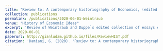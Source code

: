 ```yaml
---
title: "Review to: A contemporary historiography of Economics, (edited by T.Düppe and E.Roy Weintraub)"
collection: publications
permalink: /publications/2020-06-01-Weintraub
venue: "History of Economic Ideas"
excerpt: 'Review of Weintraub and Duppe`s edited collection of essays on the Historiography of Contemporary Economics.'
date: 2020-06-01
paperurl: http://gianludam.github.io/files/ReviewHIST.pdf
citation: 'Damiani, G. (2020). "Review to: A contemporary historiography of Economics" <i>History of Economic Ideas</i>. 28(2).'
---
```



